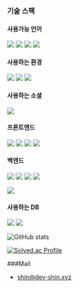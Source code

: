 ### 기술 스팩

#### 사용가능 언어
<img src="https://img.shields.io/badge/node.js-339933?style=for-the-badge&logo=node.js&logoColor=fff"/> <img src="https://img.shields.io/badge/java-%23ED8B00.svg?style=for-the-badge&logo=java&logoColor=white"/> <img src="https://img.shields.io/badge/kotlin-%237F52FF.svg?style=for-the-badge&logo=kotlin&logoColor=white"/> <img src="https://img.shields.io/badge/python-3670A0?style=for-the-badge&logo=python&logoColor=ffdd54"/>

#### 사용하는 환경
<img src="https://img.shields.io/badge/Linux-FCC624?style=for-the-badge&logo=linux&logoColor=black"/> <img src="https://img.shields.io/badge/Ubuntu-E95420?style=for-the-badge&logo=ubuntu&logoColor=white"/> <img src="https://img.shields.io/badge/Windows-0078D6?style=for-the-badge&logo=windows&logoColor=white"/>

#### 사용하는 소셜
<img src="https://img.shields.io/badge/Discord-%237289DA.svg?style=for-the-badge&logo=discord&logoColor=white"/>

#### 프론트엔드
<img src="https://img.shields.io/badge/html5-1572B6?style=for-the-badge&logo=html5&logoColor=fff"/> <img src="https://img.shields.io/badge/css3-E34F26?style=for-the-badge&logo=css3&logoColor=fff"/> <img src="https://img.shields.io/badge/vanilla js-F7DF1E?style=for-the-badge&logo=javascript&logoColor=fff"/> <img src="https://img.shields.io/badge/php-%23777BB4.svg?style=for-the-badge&logo=php&logoColor=white"/> 

#### 백엔드
<img src="https://img.shields.io/badge/node.js-339933?style=for-the-badge&logo=node.js&logoColor=fff"/> <img src="https://img.shields.io/badge/java-%23ED8B00.svg?style=for-the-badge&logo=java&logoColor=white"/> <img src="https://img.shields.io/badge/kotlin-%237F52FF.svg?style=for-the-badge&logo=kotlin&logoColor=white"/> <img src="https://img.shields.io/badge/python-3670A0?style=for-the-badge&logo=python&logoColor=ffdd54"/>

<img src="https://img.shields.io/badge/express-000?style=for-the-badge&logo=express&logoColor=fff"/>

#### 사용하는 DB

<img src="https://img.shields.io/badge/mysql-4479A1?style=for-the-badge&logo=mysql&logoColor=fff"/> <img src="https://img.shields.io/badge/mongodb-47A248?style=for-the-badge&logo=mongodb&logoColor=fff"/>

![GitHub stats](https://github-readme-stats.vercel.app/api?username=Shin080110&show_icons=true)

[![Solved.ac Profile](http://mazassumnida.wtf/api/v2/generate_badge?boj=Shin080110)](https://solved.ac/Shin080110/)  

###Mail 
  - shin@dev-shin.xyz
